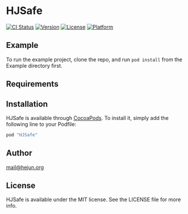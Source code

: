 # HJSafe

[![CI Status](http://img.shields.io/travis/mail@hejun.org/HJSafe.svg?style=flat)](https://travis-ci.org/mail@hejun.org/HJSafe)
[![Version](https://img.shields.io/cocoapods/v/HJSafe.svg?style=flat)](http://cocoapods.org/pods/HJSafe)
[![License](https://img.shields.io/cocoapods/l/HJSafe.svg?style=flat)](http://cocoapods.org/pods/HJSafe)
[![Platform](https://img.shields.io/cocoapods/p/HJSafe.svg?style=flat)](http://cocoapods.org/pods/HJSafe)

## Example

To run the example project, clone the repo, and run `pod install` from the Example directory first.

## Requirements

## Installation

HJSafe is available through [CocoaPods](http://cocoapods.org). To install
it, simply add the following line to your Podfile:

```ruby
pod "HJSafe"
```

## Author

mail@hejun.org

## License

HJSafe is available under the MIT license. See the LICENSE file for more info.
